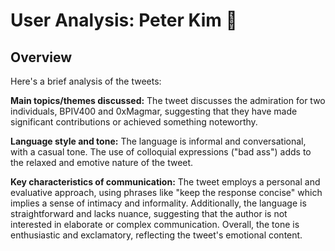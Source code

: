 # User Analysis: Peter Kim 🛜

## Overview

Here's a brief analysis of the tweets:

**Main topics/themes discussed:**
The tweet discusses the admiration for two individuals, BPIV400 and 0xMagmar, suggesting that they have made significant contributions or achieved something noteworthy.

**Language style and tone:**
The language is informal and conversational, with a casual tone. The use of colloquial expressions ("bad ass") adds to the relaxed and emotive nature of the tweet.

**Key characteristics of communication:**
The tweet employs a personal and evaluative approach, using phrases like "keep the response concise" which implies a sense of intimacy and informality. Additionally, the language is straightforward and lacks nuance, suggesting that the author is not interested in elaborate or complex communication. Overall, the tone is enthusiastic and exclamatory, reflecting the tweet's emotional content.